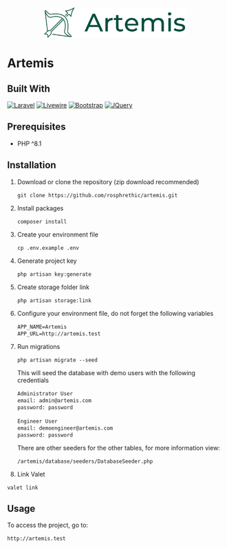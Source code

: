 <!-- PROJECT LOGO -->
<br />
<div align="center">
  <a href="#">
    <img src="logo-2.png" alt="logo" height="70">
  </a>
</div>

# Artemis

## Built With

[![Laravel][Laravel.com]][Laravel-url]
[![Livewire][Livewire.com]][Livewire-url]
[![Bootstrap][Bootstrap.com]][Bootstrap-url]
[![JQuery][JQuery.com]][JQuery-url]

[Laravel.com]: https://img.shields.io/badge/Laravel-FF2D20?style=for-the-badge&logo=laravel&logoColor=white
[Laravel-url]: https://laravel.com

[Livewire.com]: https://img.shields.io/badge/Livewire-fb6fa9?style=for-the-badge&logo=livewire&logoColor=white
[Livewire-url]: https://jquery.com

[Bootstrap.com]: https://img.shields.io/badge/Bootstrap-563D7C?style=for-the-badge&logo=bootstrap&logoColor=white
[Bootstrap-url]: https://getbootstrap.com

[JQuery.com]: https://img.shields.io/badge/jQuery-0769AD?style=for-the-badge&logo=jquery&logoColor=white
[JQuery-url]: https://jquery.com

## Prerequisites

* PHP ^8.1

## Installation

1. Download or clone the repository (zip download recommended)
    ```
    git clone https://github.com/rosphrethic/artemis.git
    ```

1. Install packages
   ```
   composer install
   ```

1. Create your environment file
   ```
   cp .env.example .env
   ```

1. Generate project key
   ```
   php artisan key:generate
   ```

1. Create storage folder link
   ```
   php artisan storage:link
   ```

1. Configure your environment file, do not forget the following variables
    ```
    APP_NAME=Artemis
    APP_URL=http://artemis.test
    ```

1. Run migrations
   ```
   php artisan migrate --seed
   ```

   This will seed the database with demo users with the following credentials
   ```
   Administrator User
   email: admin@artemis.com
   password: password
   
   Engineer User  
   email: demoengineer@artemis.com
   password: password
   ```

   There are other seeders for the other tables, for more information view:
    ```
    /artemis/database/seeders/DatabaseSeeder.php
    ```
   
1.  Link Valet
   ```
   valet link
   ```

## Usage

To access the project, go to:

   ```
   http://artemis.test
   ```

